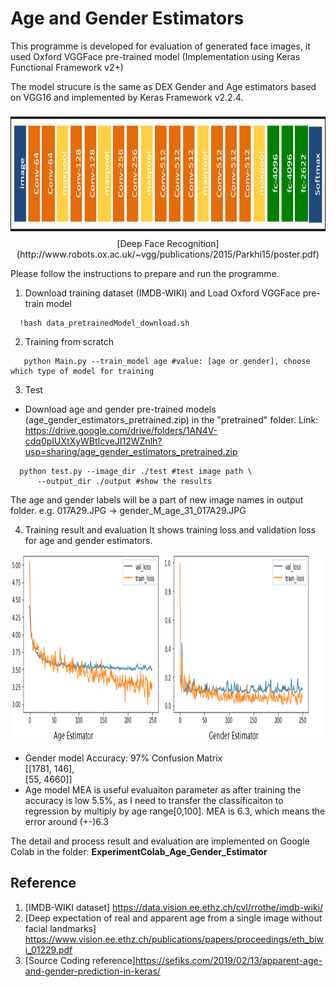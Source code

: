 # Age and Gender Estimators

This programme is developed for evaluation of generated face images, it used Oxford VGGFace pre-trained model (Implementation using Keras Functional Framework v2+)

The model strucure is the same as DEX Gender and Age estimators based on VGG16 and implemented by Keras Framework v2.2.4.
<p align="center">
  <img src="output/vgg-face-model.png" height="200",width="800"> 
 <text>
  [Deep Face Recognition](http://www.robots.ox.ac.uk/~vgg/publications/2015/Parkhi15/poster.pdf) </text>
</p>

Please follow the instructions to prepare and run the programme.

1. Download training dataset (IMDB-WIKI) and Load Oxford VGGFace pre-train model 

```
  !bash data_pretrainedModel_download.sh 
```

2. Training from scratch

```
   python Main.py --train_model age #value: [age or gender], choose which type of model for training
```

3. Test
* Download age and gender pre-trained models (age_gender_estimators_pretrained.zip) in the "pretrained" folder. 
Link: https://drive.google.com/drive/folders/1AN4V-cdq0pIUXtXyWBtIcveJI12WZnlh?usp=sharing/age_gender_estimators_pretrained.zip

```
  python test.py --image_dir ./test #test image path \
      --output_dir ./output #show the results
```
The age and gender labels will be a part of new image names in output folder.
e.g. 017A29.JPG -> gender_M_age_31_017A29.JPG

4. Training result and evaluation
It shows training loss and validation loss for age and gender estimators.
<p align="center">
  <img src="output/agegenderloss.PNG" height="300",width="800">  
</p>

- Gender model
Accuracy: 97%
Confusion Matrix \
       [[1781,  146],\
       [55, 4660]]
- Age model
MEA is useful evaluaiton parameter as after training the accuracy is low 5.5%, as I need to transfer the classificaiton to regression by multiply by age range[0,100]. 
MEA is 6.3, which means the error around (+-)6.3 

The detail and process result and evaluation are implemented on Google Colab in the folder: <b>ExperimentColab_Age_Gender_Estimator</b>
## Reference
1. [IMDB-WIKI dataset] https://data.vision.ee.ethz.ch/cvl/rrothe/imdb-wiki/
2. [Deep expectation of real and apparent age from a single image without facial landmarks]
    https://www.vision.ee.ethz.ch/publications/papers/proceedings/eth_biwi_01229.pdf
3. [Source Coding reference]https://sefiks.com/2019/02/13/apparent-age-and-gender-prediction-in-keras/
